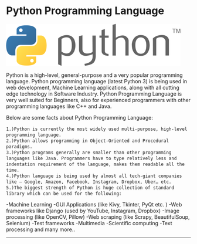 # Python Programming Language

![Python image](./images/python.png)

Python is a high-level, general-purpose and a very popular programming language. Python programming language (latest Python 3) is being used in web development, Machine Learning applications, along with all cutting edge technology in Software Industry. Python Programming Language is very well suited for Beginners, also for experienced programmers with other programming languages like C++ and Java.

Below are some facts about Python Programming Language:

	1.)Python is currently the most widely used multi-purpose, high-level programming language.
	2.)Python allows programming in Object-Oriented and Procedural paradigms.
	3.)Python programs generally are smaller than other programming languages like Java. Programmers have to type relatively less and indentation requirement of the language, makes them readable all the time.
	4.)Python language is being used by almost all tech-giant companies like – Google, Amazon, Facebook, Instagram, Dropbox, Uber… etc.
	5.)The biggest strength of Python is huge collection of standard library which can be used for the following:

-Machine Learning
-GUI Applications (like Kivy, Tkinter, PyQt etc. )
-Web frameworks like Django (used by YouTube, Instagram, Dropbox)
-Image processing (like OpenCV, Pillow)
-Web scraping (like Scrapy, BeautifulSoup, Selenium)
-Test frameworks
-Multimedia
-Scientific computing
-Text processing and many more..

--------